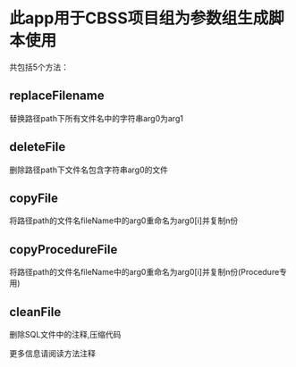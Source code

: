  
# 此app用于CBSS项目组为参数组生成脚本使用  


共包括5个方法：  

## replaceFilename  
替换路径path下所有文件名中的字符串arg0为arg1   

## deleteFile  
删除路径path下文件名包含字符串arg0的文件  

## copyFile  
将路径path的文件名fileName中的arg0重命名为arg0[i]并复制n份  

## copyProcedureFile  
将路径path的文件名fileName中的arg0重命名为arg0[i]并复制n份(Procedure专用)  

## cleanFile  
删除SQL文件中的注释,压缩代码


更多信息请阅读方法注释  
